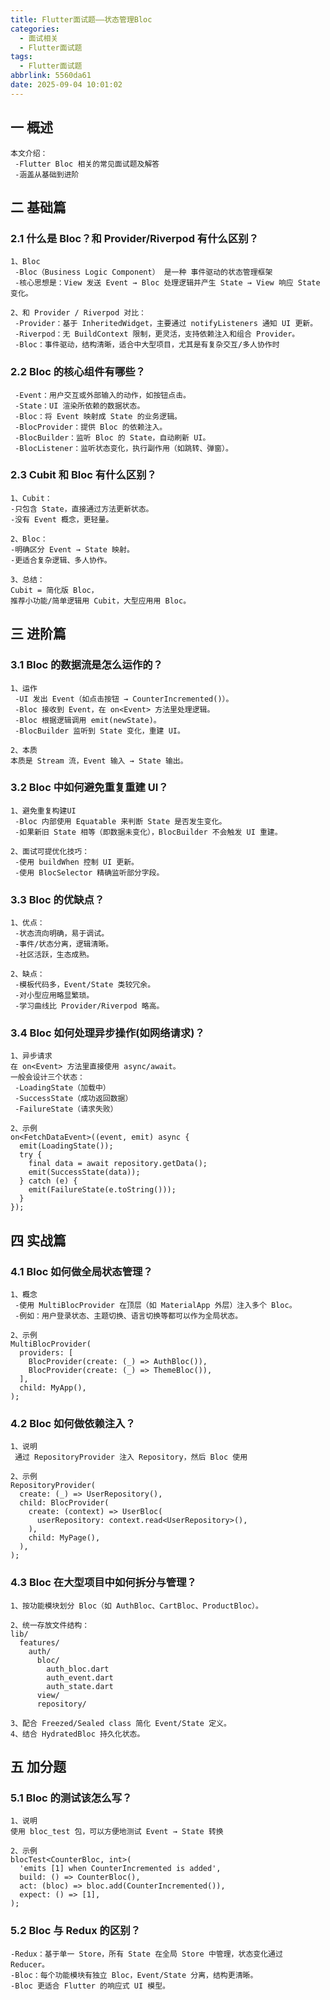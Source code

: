 ```yaml
---
title: Flutter面试题——状态管理Bloc
categories:
  - 面试相关
  - Flutter面试题
tags:
  - Flutter面试题
abbrlink: 5560da61
date: 2025-09-04 10:01:02
---
```

## 一 概述

```
本文介绍：
 -Flutter Bloc 相关的常见面试题及解答
 -涵盖从基础到进阶
```

<!--more-->

## 二 基础篇

### 2.1 什么是 Bloc？和 Provider/Riverpod 有什么区别？

```
1、Bloc
 -Bloc（Business Logic Component） 是一种 事件驱动的状态管理框架
 -核心思想是：View 发送 Event → Bloc 处理逻辑并产生 State → View 响应 State 变化。

2、和 Provider / Riverpod 对比：
 -Provider：基于 InheritedWidget，主要通过 notifyListeners 通知 UI 更新。
 -Riverpod：无 BuildContext 限制，更灵活，支持依赖注入和组合 Provider。
 -Bloc：事件驱动，结构清晰，适合中大型项目，尤其是有复杂交互/多人协作时
```

### 2.2 Bloc 的核心组件有哪些？

```
 -Event：用户交互或外部输入的动作，如按钮点击。
 -State：UI 渲染所依赖的数据状态。
 -Bloc：将 Event 映射成 State 的业务逻辑。
 -BlocProvider：提供 Bloc 的依赖注入。
 -BlocBuilder：监听 Bloc 的 State，自动刷新 UI。
 -BlocListener：监听状态变化，执行副作用（如跳转、弹窗）。
```

### 2.3 Cubit 和 Bloc 有什么区别？

```
1、Cubit：
-只包含 State，直接通过方法更新状态。
-没有 Event 概念，更轻量。

2、Bloc：
-明确区分 Event → State 映射。
-更适合复杂逻辑、多人协作。

3、总结：
Cubit = 简化版 Bloc，
推荐小功能/简单逻辑用 Cubit，大型应用用 Bloc。
```

## 三 进阶篇

### 3.1 Bloc 的数据流是怎么运作的？

```
1、运作
 -UI 发出 Event（如点击按钮 → CounterIncremented()）。
 -Bloc 接收到 Event，在 on<Event> 方法里处理逻辑。
 -Bloc 根据逻辑调用 emit(newState)。
 -BlocBuilder 监听到 State 变化，重建 UI。

2、本质
本质是 Stream 流，Event 输入 → State 输出。
```

### 3.2 Bloc 中如何避免重复重建 UI？

```
1、避免重复构建UI
 -Bloc 内部使用 Equatable 来判断 State 是否发生变化。
 -如果新旧 State 相等（即数据未变化），BlocBuilder 不会触发 UI 重建。

2、面试可提优化技巧：
 -使用 buildWhen 控制 UI 更新。
 -使用 BlocSelector 精确监听部分字段。
```

### 3.3 Bloc 的优缺点？

```
1、优点：
 -状态流向明确，易于调试。
 -事件/状态分离，逻辑清晰。
 -社区活跃，生态成熟。

2、缺点：
 -模板代码多，Event/State 类较冗余。
 -对小型应用略显繁琐。
 -学习曲线比 Provider/Riverpod 略高。
```

### 3.4 Bloc 如何处理异步操作(如网络请求)？

```
1、异步请求
在 on<Event> 方法里直接使用 async/await。
一般会设计三个状态：
 -LoadingState（加载中）
 -SuccessState（成功返回数据）
 -FailureState（请求失败）
 
2、示例
on<FetchDataEvent>((event, emit) async {
  emit(LoadingState());
  try {
    final data = await repository.getData();
    emit(SuccessState(data));
  } catch (e) {
    emit(FailureState(e.toString()));
  }
});
```

## 四 实战篇

### 4.1 Bloc 如何做全局状态管理？

```
1、概念
 -使用 MultiBlocProvider 在顶层（如 MaterialApp 外层）注入多个 Bloc。
 -例如：用户登录状态、主题切换、语言切换等都可以作为全局状态。
 
2、示例
MultiBlocProvider(
  providers: [
    BlocProvider(create: (_) => AuthBloc()),
    BlocProvider(create: (_) => ThemeBloc()),
  ],
  child: MyApp(),
);
```

### 4.2 Bloc 如何做依赖注入？

```
1、说明
 通过 RepositoryProvider 注入 Repository，然后 Bloc 使用
 
2、示例
RepositoryProvider(
  create: (_) => UserRepository(),
  child: BlocProvider(
    create: (context) => UserBloc(
      userRepository: context.read<UserRepository>(),
    ),
    child: MyPage(),
  ),
);
```

### 4.3 Bloc 在大型项目中如何拆分与管理？

```
1、按功能模块划分 Bloc（如 AuthBloc、CartBloc、ProductBloc）。

2、统一存放文件结构：
lib/
  features/
    auth/
      bloc/
        auth_bloc.dart
        auth_event.dart
        auth_state.dart
      view/
      repository/
      
3、配合 Freezed/Sealed class 简化 Event/State 定义。
4、结合 HydratedBloc 持久化状态。      
```

## 五 加分题

### 5.1 Bloc 的测试该怎么写？

```
1、说明
使用 bloc_test 包，可以方便地测试 Event → State 转换

2、示例
blocTest<CounterBloc, int>(
  'emits [1] when CounterIncremented is added',
  build: () => CounterBloc(),
  act: (bloc) => bloc.add(CounterIncremented()),
  expect: () => [1],
);
```

### 5.2 Bloc 与 Redux 的区别？

```
-Redux：基于单一 Store，所有 State 在全局 Store 中管理，状态变化通过 Reducer。
-Bloc：每个功能模块有独立 Bloc，Event/State 分离，结构更清晰。
-Bloc 更适合 Flutter 的响应式 UI 模型。
```

